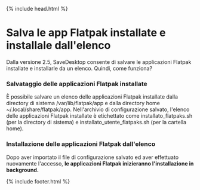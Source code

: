 {% include head.html %}

# Salva le app Flatpak installate e installale dall'elenco
Dalla versione 2.5, SaveDesktop consente di salvare le applicazioni Flatpak installate e installarle da un elenco. Quindi, come funziona?

### Salvataggio delle applicazioni Flatpak installate
È possibile salvare un elenco delle applicazioni Flatpak installate dalla directory di sistema /var/lib/flatpak/app e dalla directory home ~/.local/share/flatpak/app. Nell'archivio di configurazione salvato, l'elenco delle applicazioni Flatpak installate è etichettato come installato_flatpaks.sh (per la directory di sistema) e installato_utente_flatpaks.sh (per la cartella home).

### Installazione delle applicazioni Flatpak dall'elenco
Dopo aver importato il file di configurazione salvato ed aver effettuato nuovamente l'accesso, **le applicazioni Flatpak inizieranno l'installazione in background.**



{% include footer.html %}
